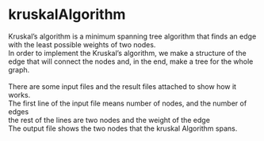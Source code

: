 # kruskalAlgorithm

Kruskal’s algorithm is a minimum spanning tree algorithm that finds an edge with the least possible weights of two nodes. <br>
In order to implement the Kruskal’s algorithm, we make a structure of the edge that will connect the nodes and, in the end, make a tree for the whole graph.
<br>
<br>
There are some input files and the result files attached to show how it works.<br>
The first line of the input file means number of nodes, and the number of edges <br>
the rest of the lines are two nodes and the weight of the edge <br>
The output file shows the two nodes that the kruskal Algorithm spans.
